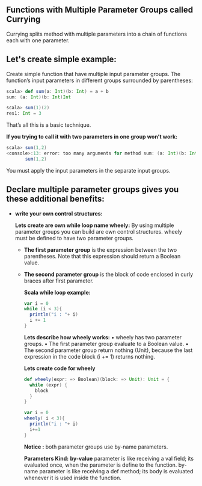 ## Functions with Multiple Parameter Groups called Currying
Currying splits method with multiple parameters into a chain of functions each with one parameter.

## Let's create simple example:

Create simple function that have multiple input parameter groups.  The function’s input parameters in different groups surrounded by parentheses:
```scala
scala> def sum(a: Int)(b: Int) = a + b
sum: (a: Int)(b: Int)Int

scala> sum(1)(2)
res1: Int = 3
```
That’s all this is a basic technique.

**If you trying to call it with two parameters in one group won’t work:**
```scala
scala> sum(1,2)
<console>:13: error: too many arguments for method sum: (a: Int)(b: Int)Int
       sum(1,2)
```
You must apply the input parameters in the separate input groups.

## Declare multiple parameter groups gives you these additional benefits:

 - **write your own control structures:**

	**Lets create are own while loop name wheely:**  By using multiple parameter groups you can build are own control structures. wheely must be defined to have two parameter groups.
	

	 - **The first parameter group** is the expression between the two parentheses. Note that this expression should return a Boolean value.
	 - **The second parameter group** is the block of code enclosed in curly braces after first parameter.

		**Scala while loop example:**
		```scala
		var i = 0
	    while (i < 3){
	      println("i : "+ i)
	      i += 1
	    }
		```
		**Lets describe how wheely works:**
		• wheely has two parameter groups.
		• The first parameter group evaluate to a Boolean value.
		• The second parameter group return nothing (Unit), because the last expression in the code block (i += 1) returns nothing.
		
		**Lets create code for wheely**
		```scala
		def wheely(expr: => Boolean)(block: => Unit): Unit = {
	      while (expr) {
	        block
	      }
	    }

	    var i = 0
	    wheely( i < 3){
	      println("i : "+ i)
	      i+=1
	    }
		```

		**Notice :** both parameter groups use by-name parameters.
		
		**Parameters Kind:**
			**by-value** parameter is like receiving a val field; its evaluated once, when the parameter is define to the function.
			by-name parameter is like receiving a def method; its body is evaluated whenever it is used inside the function.
		
		

<!--stackedit_data:
eyJoaXN0b3J5IjpbLTE3Njk4NTI2OTIsLTE4NzI3NTk2NTksNj
c5MzMyMzY1LC00MDM5Nzc0NjEsLTE3MzIyMzg3OTgsMjAzNjY4
NjYxMiw0Njg5OTAyOTYsMTI3NDk2NTg1Miw4MTc4NjE4MTMsNT
IxMjc0MjkzLC0zMDcyOTI0NywxMjE1MTMyNTMyLC0xMzQzMTg2
MDQ3LDE4NjYzNzMwMTMsLTExOTI3NzQ3NTUsOTc2MTQ3NDczLC
04OTM3Njg4NCwtMTA3OTQzNDEzNywtNTY1MTEzNjM3LC0xNTY5
OTA0MTQyXX0=
-->